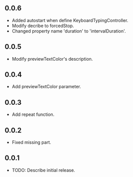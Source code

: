 ## 0.0.6
* Added autostart when define KeyboardTypingController.
* Modify decribe to forcedStop.
* Changed property name 'duration' to 'intervalDuration'.

## 0.0.5
* Modify previewTextColor's description.

## 0.0.4
* Add previewTextColor parameter.

## 0.0.3
* Add repeat function.

## 0.0.2
* Fixed missing part.

## 0.0.1

* TODO: Describe initial release.
